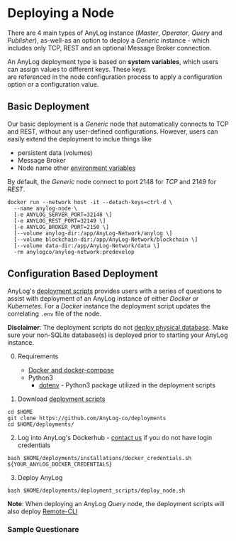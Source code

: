 # Deploying a Node

There are 4 main types of AnyLog instance (_Master_, _Operator_, _Query_ and _Publisher_), as-well-as an option to 
deploy a _Generic_ instance - which includes only TCP, REST and an optional Message Broker connection. 

An AnyLog deployment type is based on **system variables**, which users can assign values to different keys. These keys  
are referenced in the node configuration process to apply a configuration option or a configuration value.

## Basic Deployment
Our basic deployment is a _Generic_ node that automatically connects to TCP and REST, without any user-defined 
configurations. However, users can easily extend the deployment to inclue things like 
* persistent data (volumes) 
* Message Broker 
* Node name other [environment variables](https://github.com/AnyLog-co/deployments/blob/master/docker-compose/anylog-rest/anylog_configs.env)

By default, the _Generic_ node connect to port 2148 for _TCP_ and 2149 for _REST_. 

```shell
docker run --network host -it --detach-keys=ctrl-d \
  --name anylog-node \
  [-e ANYLOG_SERVER_PORT=32148 \] 
  [-e ANYLOG_REST_PORT=32149 \] 
  [-e ANYLOG_BROKER_PORT=2150 \] 
  [--volume anylog-dir:/app/AnyLog-Network/anylog \]
  [--volume blockchain-dir:/app/AnyLog-Network/blockchain \]
  [--volume data-dir:/app/AnyLog-Network/data \]
  -rm anylogco/anylog-network:predevelop
```

## Configuration Based Deployment
AnyLog's [deployment scripts](https://github.com/AnyLog-co/deployments) provides users with a series of questions to assist
with deployment of an AnyLog instance of either _Docker_ or _Kubernetes_. For a _Docker_ instance the deployment script 
updates the correlating `.env` file of the node. 

**Disclaimer**: The deployment scripts do not [deploy physical database](database_configuration.md). Make sure your 
non-SQLite database(s) is deployed prior to starting your AnyLog instance.   

0. Requirements
    * [Docker and docker-compose](https://docs.docker.com/engine/install/)
    * Python3
      * [dotenv](https://pypi.org/project/python-dotenv/) - Python3 package utilized in the deployment scripts 

1. Download [deployment scripts](https://github.com/AnyLog-co/deployments)
```shell
cd $HOME
git clone https://github.com/AnyLog-co/deployments
cd $HOME/deployments/
```

2. Log into AnyLog's Dockerhub - [contact us](mailto:info@anylog.co) if you do not have login credentials
```shell
bash $HOME/deployments/installations/docker_credentials.sh ${YOUR_ANYLOG_DOCKER_CREDENTIALS}
```

3. Deploy AnyLog 
```shell
bash $HOME/deployments/deployment_scripts/deploy_node.sh
```

**Note**: When deploying an AnyLog _Query_ node, the deployment scripts will also deploy [Remote-CLI](../Support/Remote-CLI.md)


### Sample Questionare 
